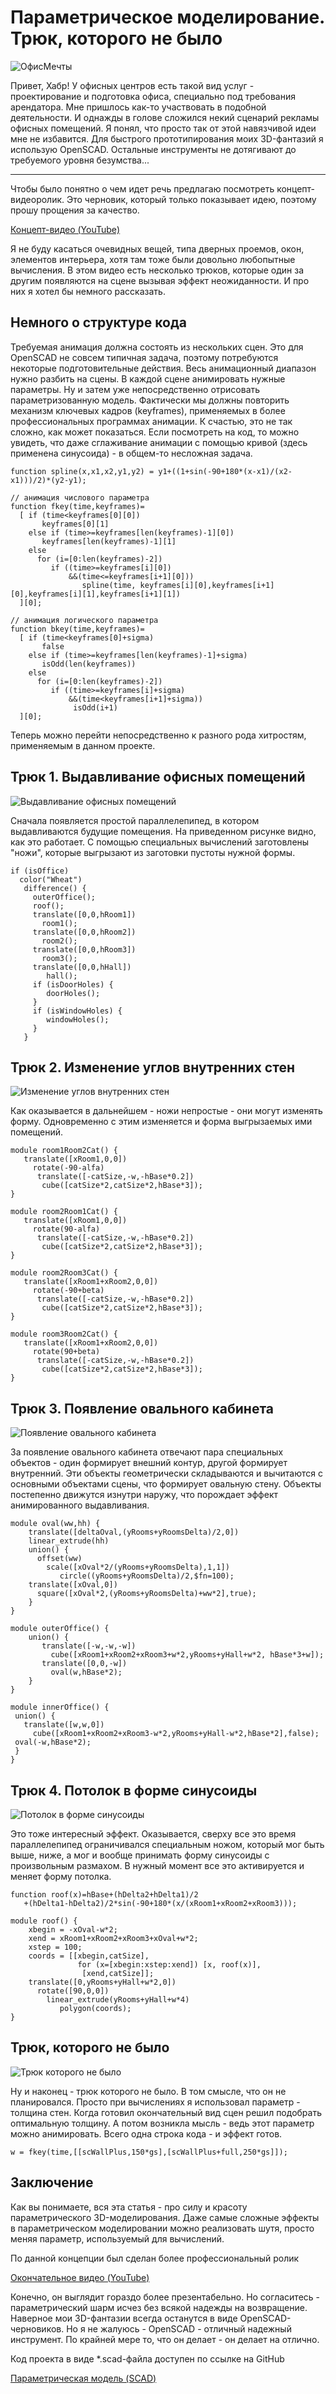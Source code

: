 # Параметрическое моделирование. Трюк, которого не было

![ОфисМечты](dream_01.png)

Привет, Хабр! У офисных центров есть такой вид услуг - проектирование и
подготовка офиса, специально под требования арендатора. Мне пришлось как-то
участвовать в подобной деятельности. И однажды в голове сложился некий 
сценарий рекламы офисных помещений. 
Я понял, что просто так от этой навязчивой идеи мне не избавится. 
Для быстрого прототипирования моих 3D-фантазий я использую OpenSCAD. 
Остальные инструменты не дотягивают до требуемого уровня безумства...
 

****

Чтобы было понятно о чем идет речь предлагаю посмотреть концепт-видеоролик.
Это черновик, который только показывает идею, поэтому прошу прощения за 
качество.
 
[Концепт-видео (YouTube)](https://youtu.be/nTueqlaXfzI)

Я не буду касаться очевидных вещей, типа дверных проемов, окон, элементов интерьера,
хотя там тоже были довольно любопытные вычисления. 
В этом видео есть несколько трюков, которые один за другим появляются на сцене
вызывая эффект неожиданности. И про них я хотел бы немного рассказать.

## Немного о структуре кода

Требуемая анимация должна состоять из нескольких сцен. Это для OpenSCAD 
не совсем типичная задача, поэтому потребуются некоторые подготовительные 
действия. Весь анимационный диапазон нужно разбить на сцены.
В каждой сцене анимировать нужные параметры. Ну и затем 
уже непосредственно отрисовать параметризованную модель.
Фактически мы должны повторить механизм ключевых кадров (keyframes),
применяемых в более профессиональных программах анимации. К счастью,
это не так сложно, как может показаться. Если посмотреть на код, то можно
увидеть, что даже сглаживание анимации с помощью кривой (здесь
применена синусоида) - в общем-то несложная задача.

```
function spline(x,x1,x2,y1,y2) = y1+((1+sin(-90+180*(x-x1)/(x2-x1)))/2)*(y2-y1);   

// анимация числового параметра
function fkey(time,keyframes)= 
  [ if (time<keyframes[0][0])
       keyframes[0][1]
    else if (time>=keyframes[len(keyframes)-1][0])
       keyframes[len(keyframes)-1][1]
    else
      for (i=[0:len(keyframes)-2])  
         if ((time>=keyframes[i][0])
             &&(time<=keyframes[i+1][0])) 
                spline(time, keyframes[i][0],keyframes[i+1][0],keyframes[i][1],keyframes[i+1][1])
  ][0];
  
// анимация логического параметра  
function bkey(time,keyframes)= 
  [ if (time<keyframes[0]+sigma)
       false
    else if (time>=keyframes[len(keyframes)-1]+sigma)
       isOdd(len(keyframes))
    else 
      for (i=[0:len(keyframes)-2])  
         if ((time>=keyframes[i]+sigma)
             &&(time<keyframes[i+1]+sigma)) 
              isOdd(i+1)
  ][0];

```

Теперь можно перейти непосредственно к разного рода хитростям, применяемым
в данном проекте.


## Трюк 1. Выдавливание офисных помещений

![Выдавливание офисных помещений](dream_02.png)

Сначала появляется простой параллелепипед, в котором выдавливаются будущие помещения.
На приведенном рисунке видно, как это работает. С помощью специальных вычислений
заготовлены "ножи", которые выгрызают из заготовки пустоты нужной формы.

```
if (isOffice)
  color("Wheat")
   difference() {
     outerOffice();        
     roof();
     translate([0,0,hRoom1])        
       room1();   
     translate([0,0,hRoom2])        
       room2(); 
     translate([0,0,hRoom3])        
       room3(); 
     translate([0,0,hHall])        
        hall();         
     if (isDoorHoles) {
        doorHoles(); 
     }
     if (isWindowHoles) {
        windowHoles(); 
     }
   }
```

## Трюк 2. Изменение углов внутренних стен

![Изменение углов внутренних стен](dream_03.png)

Как оказывается в дальнейшем - ножи непростые - они могут изменять форму. Одновременно с этим 
изменяется и форма выгрызаемых ими помещений.

```
module room1Room2Cat() {
   translate([xRoom1,0,0])    
     rotate(-90-alfa)
      translate([-catSize,-w,-hBase*0.2])    
       cube([catSize*2,catSize*2,hBase*3]);        
}

module room2Room1Cat() {
   translate([xRoom1,0,0])    
     rotate(90-alfa)
      translate([-catSize,-w,-hBase*0.2])    
       cube([catSize*2,catSize*2,hBase*3]);        
}

module room2Room3Cat() {
   translate([xRoom1+xRoom2,0,0])    
     rotate(-90+beta)
      translate([-catSize,-w,-hBase*0.2])    
       cube([catSize*2,catSize*2,hBase*3]);        
}

module room3Room2Cat() {
   translate([xRoom1+xRoom2,0,0])    
     rotate(90+beta)
      translate([-catSize,-w,-hBase*0.2])    
       cube([catSize*2,catSize*2,hBase*3]);        
}
```

## Трюк 3. Появление овального кабинета

![Появление овального кабинета](dream_05.png)

За появление овального кабинета отвечают пара специальных объектов - один формирует внешний контур,
другой формирует внутренний. Эти объекты геометрически складываются и вычитаются с основными объектами
сцены, что формирует овальную стену. Объекты постепенно движутся изнутри наружу, что порождает эффект
анимированного выдавливания.

```
module oval(ww,hh) {
    translate([deltaOval,(yRooms+yRoomsDelta)/2,0])
    linear_extrude(hh)
    union() {  
      offset(ww)
        scale([xOval*2/(yRooms+yRoomsDelta),1,1]) 
           circle((yRooms+yRoomsDelta)/2,$fn=100); 
    translate([xOval,0])
      square([xOval*2,(yRooms+yRoomsDelta)+ww*2],true);  
    }    
}

module outerOffice() {
    union() {
       translate([-w,-w,-w])  
         cube([xRoom1+xRoom2+xRoom3+w*2,yRooms+yHall+w*2, hBase*3+w]);
       translate([0,0,-w])  
         oval(w,hBase*2); 
    }    
}

module innerOffice() {
 union() {   
   translate([w,w,0])
     cube([xRoom1+xRoom2+xRoom3-w*2,yRooms+yHall-w*2,hBase*2],false);
 oval(-w,hBase*2);    
 }    
}

```

## Трюк 4. Потолок в форме синусоиды

![Потолок в форме синусоиды](dream_06.png)

Это тоже интересный эффект. Оказывается, сверху все это время параллелепипед ограничивался
специальным ножом, который мог быть выше, ниже, а мог и вообще принимать форму синусоиды с 
произвольным размахом. В нужный момент все это активируется и меняет форму потолка.

```
function roof(x)=hBase+(hDelta2+hDelta1)/2
   +(hDelta1-hDelta2)/2*sin(-90+180*(x/(xRoom1+xRoom2+xRoom3)));
```
```
module roof() {
    xbegin = -xOval-w*2;
    xend = xRoom1+xRoom2+xRoom3+xOval+w*2;     
    xstep = 100;    
    coords = [[xbegin,catSize], 
               for (x=[xbegin:xstep:xend]) [x, roof(x)],
                [xend,catSize]];
    translate([0,yRooms+yHall+w*2,0])   
      rotate([90,0,0])
        linear_extrude(yRooms+yHall+w*4)     
           polygon(coords);
}
```

## Трюк, которого не было

![Трюк которого не было](dream_07.png)

Ну и наконец - трюк которого не было. В том смысле, что он не планировался. Просто при 
вычислениях я использовал параметр - толщина стен. Когда готовил окончательный вид сцен
решил подобрать оптимальную толщину. А потом возникла мысль - ведь этот параметр можно
анимировать. Всего одна строка кода - и эффект готов.

```
w = fkey(time,[[scWallPlus,150*gs],[scWallPlus+full,250*gs]]);
```

## Заключение

Как вы понимаете, вся эта статья - про силу и красоту параметрического 3D-моделирования.
Даже самые сложные эффекты в параметрическом моделировании можно реализовать шутя,
просто меняя параметр, используемый для вычислений. 

По данной концепции был сделан более профессиональный ролик

[Окончательное видео (YouTube)](https://youtu.be/v7JT4rnEYXI)

Конечно, он выглядит гораздо более презентабельно.
Но согласитесь - параметрический шарм исчез без всякой надежды
на возвращение. Наверное мои 3D-фантазии всегда останутся
в виде OpenSCAD-черновиков. Но я не жалуюсь - OpenSCAD - отличный
надежный инструмент. По крайней мере то, что он делает - 
он делает на отлично. 

Код проекта в виде *.scad-файла доступен по ссылке 
на GitHub

[Параметрическая модель (SCAD)](https://headfire.github.io/p3/projects/dream/dream.scad)









